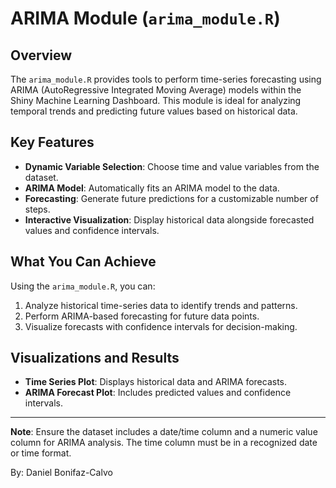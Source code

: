 # ARIMA Module (`arima_module.R`)

## Overview
The `arima_module.R` provides tools to perform time-series forecasting using ARIMA (AutoRegressive Integrated Moving Average) models within the Shiny Machine Learning Dashboard. This module is ideal for analyzing temporal trends and predicting future values based on historical data.

## Key Features
- **Dynamic Variable Selection**: Choose time and value variables from the dataset.
- **ARIMA Model**: Automatically fits an ARIMA model to the data.
- **Forecasting**: Generate future predictions for a customizable number of steps.
- **Interactive Visualization**: Display historical data alongside forecasted values and confidence intervals.

## What You Can Achieve
Using the `arima_module.R`, you can:
1. Analyze historical time-series data to identify trends and patterns.
2. Perform ARIMA-based forecasting for future data points.
3. Visualize forecasts with confidence intervals for decision-making.

## Visualizations and Results
- **Time Series Plot**: Displays historical data and ARIMA forecasts.
- **ARIMA Forecast Plot**: Includes predicted values and confidence intervals.

---

**Note**: Ensure the dataset includes a date/time column and a numeric value column for ARIMA analysis. The time column must be in a recognized date or time format.

By: Daniel Bonifaz-Calvo
